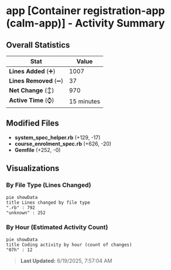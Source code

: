 # app [Container registration-app (calm-app)] - Activity Summary 

## Overall Statistics

| Stat                   | Value                                                             |
| ---------------------- | ----------------------------------------------------------------- |
| **Lines Added** (➕)   | 1007                                          |
| **Lines Removed** (➖) | 37                                        |
| **Net Change** (↕)    | 970                |
| **Active Time** (⌚)   | 15 minutes |


## Modified Files
- **system_spec_helper.rb** (+129, -17)
- **course_enrolment_spec.rb** (+626, -20)
- **Gemfile** (+252, -0)

## Visualizations

### By File Type (Lines Changed)

```mermaid
pie showData
title Lines changed by file type
".rb" : 792
"unknown" : 252
```

### By Hour (Estimated Activity Count)

```mermaid
pie showData
title Coding activity by hour (count of changes)
"07h" : 12
```


> **Last Updated:** 6/19/2025, 7:57:04 AM